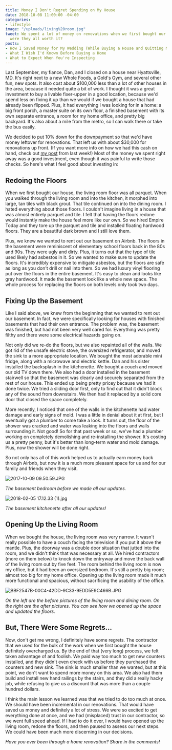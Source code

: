 ```yaml
---
title: Money I Don't Regret Spending on My House
date: 2018-10-08 11:00:00 -04:00
categories:
- lifestyle
image: "/uploads/living%20room.jpg"
tweet: We spent a lot of money on renovations when we first bought our house. But
  were they all worth it?
posts:
- How I Saved Money for My Wedding (While Buying a House and Quitting My Job)
- What I Wish I'd Known Before Buying a Home
- What to Expect When You're Inspecting
---
```


Last September, my fiance, Dan, and I closed on a house near Hyattsville, MD. It's right next to a new Whole Foods, a Gold's Gym, and several other fun, new spots. It also cost about $100,000 less than a lot of other houses in the area, because it needed quite a bit of work. I thought it was a great investment to buy a livable fixer-upper in a good location, because we'd spend less on fixing it up than we would if we bought a house that had already been flipped. Plus, it had everything I was looking for in a home: a big front porch, a master suite on its own floor, a finished basement with its own separate entrance, a room for my home office, and pretty big backyard. It's also about a mile from the metro, so I can walk there or take the bus easily.

We decided to put 10% down for the downpayment so that we'd have money leftover for renovations. That left us with about $30,000 for renovations up front. (If you want more info on how we had this cash on hand, check out [my post](https://www.maggiegermano.com/blog/how-i-saved-money-for-my-wedding-while-buying-a-house-and-quitting-my-job/) from last week!) Most of the money we spent right away was a good investment, even though it was painful to write those checks. So here's what I feel good about investing in:

## Redoing the Floors

When we first bought our house, the living room floor was all parquet. When you walked through the living room and into the kitchen, it morphed into large, tan tiles with black grout. That tile continued on into the dining room. I hated everything about those floors. I couldn't imagine living in a house that was almost entirely parquet and tile. I felt that having the floors redone would instantly make the house feel more like our own. So we hired Empire Today and they tore up the parquet and tile and installed floating hardwood floors. They are a beautiful dark brown and I still love them.

Plus, we knew we wanted to rent out our basement on Airbnb. The floors in the basement were reminiscent of elementary school floors back in the 80s and 90s. They were ugly and dirty. Plus, it turns out that the type of tile used likely had asbestos in it. So we wanted to make sure to update the floors. It's incredibly expensive to mitigate asbestos, but the floors are safe as long as you don't drill or nail into them. So we had luxury vinyl flooring put over the floors in the entire basement. It's easy to clean and looks like gray hardwood. It made the basement look like a whole new space. The whole process for replacing the floors on both levels only took two days.

## Fixing Up the Basement

Like I said above, we knew from the beginning that we wanted to rent out our basement. In fact, we were specifically looking for houses with finished basements that had their own entrance. The problem was, the basement was finished, but had not been very well cared for. Everything was pretty filthy and there were some electrical hazards going on.

Not only did we re-do the floors, but we also repainted all of the walls. We got rid of the unsafe electric stove, the oversized refrigerator, and moved the sink to a more appropriate location. We bought the most adorable mini fridge, along with a microwave and electric kettle. Dan and his sister installed the backsplash in the kitchenette. We bought a couch and moved our old TV down there. We also had a door installed in the basement stairwell so that the basement was clearly and securely separated from the rest of our house. This ended up being pretty pricey because we had it done twice. We tried a sliding door first, only to find out that it didn't block any of the sound from downstairs. We then had it replaced by a solid core door that closed the space completely.

More recently, I noticed that one of the walls in the kitchenette had water damage and early signs of mold. I was a little in denial about it at first, but I eventually got a plumber to come take a look. It turns out, the floor of the shower was cracked and water was leaking into the floors and walls surrounding it. Not good! So for that past week or so, we've had a plumber working on completely demolishing and re-installing the shower. It's costing us a pretty penny, but it's better than long-term water and mold damage. Plus, now the shower will be done right.

So not only has all of this work helped us to actually earn money back through Airbnb, but now it is a much more pleasant space for us and for our family and friends when they visit.

![2017-10-09 09.50.59.JPG](/uploads/2017-10-09%2009.50.59.JPG)

*The basement bedroom before we made all our updates.*

![2018-02-05 17.12.33 (1).jpg](/uploads/2018-02-05%2017.12.33%20(1).jpg)

*The basement kitchenette after all our updates!*

## Opening Up the Living Room

When we bought the house, the living room was very narrow. It wasn't really possible to have a couch facing the television if you put it above the mantle. Plus, the doorway was a double door situation that jutted into the room, and we didn't think that was necessary at all. We hired contractors (more on them below) to knock down the entryway and move the back wall of the living room out by five feet. The room behind the living room is now my office, but it had been an oversized bedroom. It's still a pretty big room; almost too big for my home office. Opening up the living room made it much more functional and spacious, without sacrificing the usability of the office.

![BBF2547B-00C4-42DD-9C33-9EDD5E9C466B.JPG](/uploads/BBF2547B-00C4-42DD-9C33-9EDD5E9C466B.JPG)

*On the left are the before pictures of the living room and dining room. On the right are the after pictures. You can see how we opened up the space and updated the floors.*

## But, There Were Some Regrets...

Now, don't get me wrong, I definitely have some regrets. The contractor that we used for the bulk of the work when we first bought the house definitely overcharged us. By the end of that (very long) process, we felt taken advantage of and foolish. We paid way too much to get new counters installed, and they didn't even check with us before they purchased the counters and new sink. The sink is much smaller than we wanted, but at this point, we don't want to spend more money on this area. We also had them build and install new hand railings by the stairs, and they did a really hacky job, while refusing to give us a discount that was more than a couple hundred dollars.

I think the main lesson we learned was that we tried to do too much at once. We should have been incremental in our renovations. That would have saved us money and definitely a lot of stress. We were so excited to get everything done at once, and we had (misplaced) trust in our contractor, so we went full speed ahead. If I had to do it over, I would have opened up the living room, redone the floors, and then paused to assess our next steps. We could have been much more discerning in our decisions.

*Have you ever been through a home renovation? Share in the comments!*